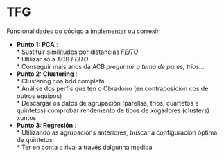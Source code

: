 # TFG

Funcionalidades do código a implementar ou correxir:
  - **Punto 1: PCA** : <br>
        * Sustituir similitudes por distancias *FEITO* <br>
        * Utilizar só a ACB *FEITO* <br>
        * Conseguir máis anos da ACB *preguntar o tema de pares, trios...* <br>
  - **Punto 2: Clustering** : <br>
        * Clustering coa bdd completa <br>
        * Análise dos perfís que ten o Obradoiro (en contraposición cos de outros equipos) <br>
        * Descargar os datos de agrupación (parellas, tríos, cuartetos e quintetos) comprobar rendemento de tipos de xogadores (clusters) xuntos <br>
  - **Punto 3: Regresión** : <br>
        * Utilizando as agrupacións anteriores, buscar a configuración óptima de quintetos <br>
        * Ter en conta o rival a través dalgunha medida <br>
